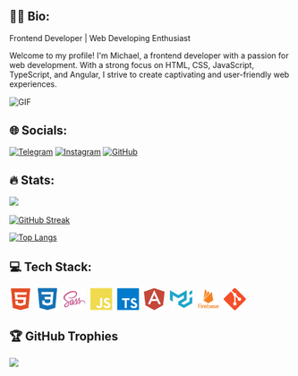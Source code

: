 ## 👨‍💻 Bio:

Frontend Developer | Web Developing Enthusiast

Welcome to my profile! I'm Michael, a frontend developer with a passion for web development. With a strong focus on HTML, CSS, JavaScript, TypeScript, and Angular, I strive to create captivating and user-friendly web experiences.

<img align="center" alt="GIF" src="https://github.com/abhisheknaiidu/abhisheknaiidu/blob/master/code.gif?raw=true" width="500" height="320" />

## 🌐 Socials:

[![Telegram](https://img.shields.io/badge/Telegram-2CA5E0?style=for-the-badge&logo=telegram&logoColor=white)](https://t.me/indigo_npm)
[![Instagram](https://img.shields.io/badge/Instagram-%23E4405F.svg?style=for-the-badge&logo=Instagram&logoColor=white)](https://instagram.com/prod_by_michael?igshid=OGQ5ZDc2ODk2ZA==)
[![GitHub](https://img.shields.io/badge/github-%23121011.svg?style=for-the-badge&logo=github&logoColor=white)](https://github.com/prodmichael)

## 🔥 Stats:

![](https://komarev.com/ghpvc/?username=prodmichael)

<!-- [![Anurag's GitHub stats](https://github-readme-stats.vercel.app/api?username=webs95&hide=stars&count_private=true&show_icons=true&theme=transparent)](https://github.com/anuraghazra/github-readme-stats) -->

<!-- [![Top Langs](https://github-readme-stats.vercel.app/api/top-langs/?username=Webs95&layout=compact&theme=transparent)](https://github.com/anuraghazra/github-readme-stats) -->

[![GitHub Streak](http://github-readme-streak-stats.herokuapp.com?user=prodmichael&theme=dark&hide_border=true&border_radius=7.1)](https://git.io/streak-stats)

[![Top Langs](https://github-readme-stats.vercel.app/api/top-langs/?username=prodmichael&layout=compact&theme=vision-friendly-dark)](https://github.com/anuraghazra/github-readme-stats)

## 💻 Tech Stack:

<div>
  <img src="https://github.com/devicons/devicon/blob/master/icons/html5/html5-plain.svg" title="HTML" alt="HTML" width="40" height="40"/>&nbsp;
  <img src="https://github.com/devicons/devicon/blob/master/icons/css3/css3-plain.svg" title="css3" alt="css3" width="40" height="40"/>&nbsp;
  <img src="https://github.com/devicons/devicon/blob/master/icons/sass/sass-original.svg" title="sass" alt="sass" width="40" height="40"/>&nbsp;
  <img src="https://github.com/devicons/devicon/blob/master/icons/javascript/javascript-plain.svg" title="javascript" alt="javascript" width="40" height="40"/>&nbsp;
  <img src="https://github.com/devicons/devicon/blob/master/icons/typescript/typescript-plain.svg" title="javascript" alt="javascript" width="40" height="40"/>&nbsp;
  <img src="https://github.com/devicons/devicon/blob/master/icons/angularjs/angularjs-plain.svg" title="angular" alt="angular" width="40" height="40"/>&nbsp;
  <!-- <img src="https://cn.rx.js.org/manual/asset/Rx_Logo_S.png" title="rxjs" alt="rxjs" width="40" height="40"/>&nbsp;
  <img src="https://github.com/devicons/devicon/blob/master/icons/ionic/ionic-original.svg" title="ionic" alt="ionic" width="40" height="40"/>&nbsp; -->
  <!-- <img src="https://github.com/devicons/devicon/blob/master/icons/nestjs/nestjs-plain.svg" title="nestjs" alt="nestjs" width="40" height="40"/>&nbsp; -->
  <!-- <img src="https://github.com/devicons/devicon/blob/master/icons/mongodb/mongodb-plain.svg" title="mongodb" alt="mongodb" width="40" height="40"/>&nbsp; -->
  <img src="https://github.com/devicons/devicon/blob/master/icons/materialui/materialui-plain.svg" title="materialui" alt="materialui" width="40" height="40"/>&nbsp;
  <img src="https://github.com/devicons/devicon/blob/master/icons/firebase/firebase-plain-wordmark.svg" title="Firebase" alt="Firebase" width="40" height="40"/>&nbsp;
  <img src="https://github.com/devicons/devicon/blob/master/icons/git/git-plain.svg" title="git" alt="git" width="40" height="40"/>&nbsp;
</div>

## 🏆 GitHub Trophies

![](https://github-profile-trophy.vercel.app/?username=prodmichael&theme=radical&no-frame=true&no-bg=true&margin-w=4)
